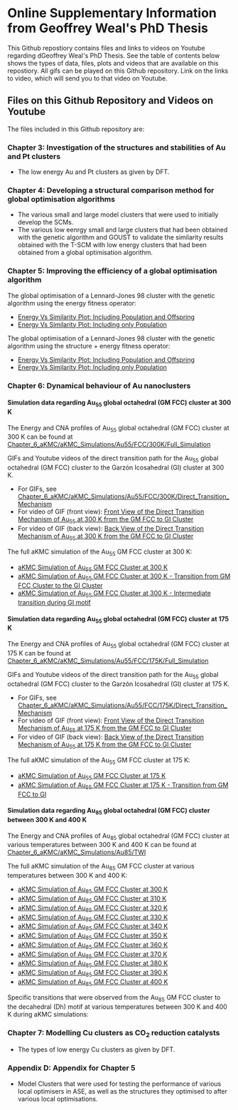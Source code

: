 # Online Supplementary Information from Geoffrey Weal's PhD Thesis

This Github repostiory contains files and links to videos on Youtube regarding dGeoffrey Weal's PhD Thesis. See the table of contents below shows the types of data, files, plots and videos that are available on this repostiory. All gifs can be played on this Github repository. Link on the links to video, which will send you to that video on Youtube.

## Files on this Github Repository and Videos on Youtube

The files included in this Github repository are:

### Chapter 3: Investigation of the structures and stabilities of Au and Pt clusters

* The low energy Au and Pt clusters as given by DFT.

### Chapter 4: Developing a structural comparison method for global optimisation algorithms

* The various small and large model clusters that were used to initially develop the SCMs.
* The various low eenrgy small and large clusters that had been obtained with the genetic algorithm and GOUST to validate the similarity results obtained with the T-SCM with low energy clusters that had been obtained from a global optimisation algorithm. 

### Chapter 5: Improving the efficiency of a global optimisation algorithm

The global optimisation of a Lennard-Jones 98 cluster with the genetic algorithm using the energy fitness operator: 

* [Energy Vs Similarity Plot: Including Population and Offspring](https://youtu.be/iWMMckZabQo)
* [Energy Vs Similarity Plot: Including only Population](https://youtu.be/28FYfmH4Egc)

The global optimisation of a Lennard-Jones 98 cluster with the genetic algorithm using the structure + energy fitness operator: 

* [Energy Vs Similarity Plot: Including Population and Offspring](https://youtu.be/4f6odH1oU8E)
* [Energy Vs Similarity Plot: Including only Population](https://youtu.be/UCl3_GGq4mU)

### Chapter 6: Dynamical behaviour of Au nanoclusters

#### Simulation data regarding Au<sub>55</sub> global octahedral (GM FCC) cluster at 300 K

The Energy and CNA profiles of Au<sub>55</sub> global octahedral (GM FCC) cluster at 300 K can be found at [Chapter_6_aKMC/aKMC_Simulations/Au55/FCC/300K/Full_Simulation](https://github.com/GardenGroupUO/Geoffrey-R-Weal-PhD-Thesis/tree/main/Chapter_6_aKMC/aKMC_Simulations/Au55/FCC/300K/Full_Simulation)

GIFs and Youtube videos of the direct transition path for the Au<sub>55</sub> global octahedral (GM FCC) cluster to the Garzón Icosahedral (GI) cluster at 300 K.

* For GIFs, see [Chapter_6_aKMC/aKMC_Simulations/Au55/FCC/300K/Direct_Transition_Mechanism](https://github.com/GardenGroupUO/Geoffrey-R-Weal-PhD-Thesis/tree/main/Chapter_6_aKMC/aKMC_Simulations/Au55/FCC/300K/Direct_Transition_Mechanism)
* For video of GIF (front view): [Front View of the Direct Transition Mechanism of Au<sub>55</sub> at 300 K from the GM FCC to GI Cluster](https://youtu.be/d5o_0AmHeMo)
* For video of GIF (back view): [Back View of the Direct Transition Mechanism of Au<sub>55</sub> at 300 K from the GM FCC to GI Cluster](https://youtu.be/IlZeLYxdTXg)

The full aKMC simulation of the Au<sub>55</sub> GM FCC cluster at 300 K:

* [aKMC Simulation of Au<sub>55</sub> GM FCC Cluster at 300 K](https://youtu.be/vZr7hHKalhQ)
* [aKMC Simulation of Au<sub>55</sub> GM FCC Cluster at 300 K - Transition from GM FCC Cluster to the GI Cluster](https://youtu.be/BU5j77AOOhw)
* [aKMC Simulation of Au<sub>55</sub> GM FCC Cluster at 300 K - Intermediate transition during GI motif](https://youtu.be/Ab3JiVEVYEo)

#### Simulation data regarding Au<sub>55</sub> global octahedral (GM FCC) cluster at 175 K

The Energy and CNA profiles of Au<sub>55</sub> global octahedral (GM FCC) cluster at 175 K can be found at [Chapter_6_aKMC/aKMC_Simulations/Au55/FCC/175K/Full_Simulation](https://github.com/GardenGroupUO/Geoffrey-R-Weal-PhD-Thesis/tree/main/Chapter_6_aKMC/aKMC_Simulations/Au55/FCC/175K/Full_Simulation)

GIFs and Youtube videos of the direct transition path for the Au<sub>55</sub> global octahedral (GM FCC) cluster to the Garzón Icosahedral (GI) cluster at 175 K.

* For GIFs, see [Chapter_6_aKMC/aKMC_Simulations/Au55/FCC/175K/Direct_Transition_Mechanism](https://github.com/GardenGroupUO/Geoffrey-R-Weal-PhD-Thesis/tree/main/Chapter_6_aKMC/aKMC_Simulations/Au55/FCC/175K/Direct_Transition_Mechanism)
* For video of GIF (front view): [Front View of the Direct Transition Mechanism of Au<sub>55</sub> at 175 K from the GM FCC to GI Cluster](https://youtu.be/XkSt3g4yVh8)
* For video of GIF (back view): [Back View of the Direct Transition Mechanism of Au<sub>55</sub> at 175 K from the GM FCC to GI Cluster](https://youtu.be/-yx7FwpDYQk)

The full aKMC simulation of the Au<sub>55</sub> GM FCC cluster at 175 K:

* [aKMC Simulation of Au<sub>55</sub> GM FCC Cluster at 175 K](https://youtu.be/rKc851toZL8)
* [aKMC Simulation of Au<sub>55</sub> GM FCC Cluster at 175 K - Transition from GM FCC to GI](https://youtu.be/z9DResVPWFo)

#### Simulation data regarding Au<sub>85</sub> global octahedral (GM FCC) cluster between 300 K and 400 K

The Energy and CNA profiles of Au<sub>85</sub> global octahedral (GM FCC) cluster at various temperatures between 300 K and 400 K can be found at [Chapter_6_aKMC/aKMC_Simulations/Au85/TWI](https://github.com/GardenGroupUO/Geoffrey-R-Weal-PhD-Thesis/tree/main/Chapter_6_aKMC/aKMC_Simulations/Au85/TWI)

The full aKMC simulation of the Au<sub>85</sub> GM FCC cluster at various temperatures between 300 K and 400 K:

* [aKMC Simulation of Au<sub>85</sub> GM FCC Cluster at 300 K](https://youtu.be/xTrBKpQwI70)
* [aKMC Simulation of Au<sub>85</sub> GM FCC Cluster at 310 K](https://youtu.be/xTrBKpQwI70)
* [aKMC Simulation of Au<sub>85</sub> GM FCC Cluster at 320 K](https://youtu.be/swajPO4bzdc)
* [aKMC Simulation of Au<sub>85</sub> GM FCC Cluster at 330 K](https://youtu.be/PsD4bFcbbO8)
* [aKMC Simulation of Au<sub>85</sub> GM FCC Cluster at 340 K](https://youtu.be/zxt37ZZ26j4)
* [aKMC Simulation of Au<sub>85</sub> GM FCC Cluster at 350 K](https://youtu.be/Y5x2BXu45Tg)
* [aKMC Simulation of Au<sub>85</sub> GM FCC Cluster at 360 K](https://youtu.be/ZhD-_vy7rvk)
* [aKMC Simulation of Au<sub>85</sub> GM FCC Cluster at 370 K](https://youtu.be/xR1JBo9ZfZQ)
* [aKMC Simulation of Au<sub>85</sub> GM FCC Cluster at 380 K](https://youtu.be/BZA2TVtAxZY)
* [aKMC Simulation of Au<sub>85</sub> GM FCC Cluster at 390 K](https://youtu.be/NNMcXcNNVr8)
* [aKMC Simulation of Au<sub>85</sub> GM FCC Cluster at 400 K](https://youtu.be/12R2p_WsAL0)

Specific transitions that were observed from the Au<sub>85</sub> GM FCC cluster to the decahedral (Dh) motif at various temperatures between 300 K and 400 K during aKMC simulations:

<!---
#### Simulation data regarding Au<sub>101</sub> global decahedral (GM Dh) cluster between 300 K and 400 K

The Energy and CNA profiles of Au<sub>101</sub> global decahedral (GM Dh) cluster at between 300 K and 400 K can be found at []()
--->

### Chapter 7: Modelling Cu clusters as CO<sub>2</sub> reduction catalysts

* The types of low energy Cu clusters as given by DFT.

### Appendix D: Appendix for Chapter 5

* Model Clusters that were used for testing the performance of various local optimisers in ASE, as well as the structures they optimised to after various local optimisations.
